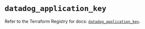 # `datadog_application_key`

Refer to the Terraform Registry for docs: [`datadog_application_key`](https://registry.terraform.io/providers/datadog/datadog/3.71.0/docs/resources/application_key).
